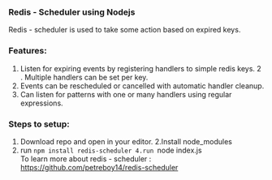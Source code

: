 ### Redis - Scheduler using Nodejs
Redis - scheduler is used to take some action based on expired keys.

### Features:

1. Listen for expiring events by registering handlers to simple redis keys.
2 . Multiple handlers can be set per key.
3. Events can be rescheduled or cancelled with automatic handler cleanup.
4. Can listen for patterns with one or many handlers using regular expressions.

### Steps to setup:
1. Download repo and open in your editor.
2.Install node_modules
3. run `npm install redis-scheduler
4.run `node index.js` 
`                                                                                                                                          
To learn more about redis - scheduler : https://github.com/petreboy14/redis-scheduler
